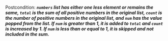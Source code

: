 Postcondition: ***`numbers` list has either one less element or remains the same, `total` is the sum of all positive numbers in the original list, `count` is the number of positive numbers in the original list, and `num` has the value popped from the list. If `num` is greater than 1, it is added to `total` and `count` is increased by 1. If `num` is less than or equal to 1, it is skipped and not included in the sum.***